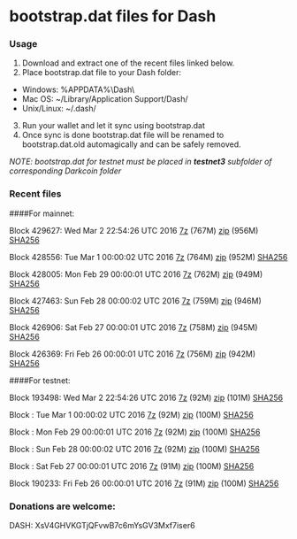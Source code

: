# bootstrap.dat files for Dash

### Usage

1. Download and extract one of the recent files linked below.
2. Place bootstrap.dat file to your Dash folder:
 - Windows: %APPDATA%\Dash\
 - Mac OS: ~/Library/Application Support/Dash/
 - Unix/Linux: ~/.dash/
3. Run your wallet and let it sync using bootstrap.dat
4. Once sync is done bootstrap.dat file will be renamed to bootstrap.dat.old automagically and can be safely removed.

_NOTE: bootstrap.dat for testnet must be placed in **testnet3** subfolder of corresponding Darkcoin folder_

### Recent files

####For mainnet:

Block 429627: Wed Mar  2 22:54:26 UTC 2016 [7z](https://transfer.sh/RZ462/bootstrap.dat.20160302.7z) (767M) [zip](https://transfer.sh/48jcN/bootstrap.dat.20160302.zip) (956M) [SHA256](https://transfer.sh/Qy7E7/sha256.txt)

Block 428556: Tue Mar  1 00:00:02 UTC 2016 [7z](https://transfer.sh/y0rE7/bootstrap.dat.20160301.7z) (764M) [zip](https://transfer.sh/TkoKL/bootstrap.dat.20160301.zip) (952M) [SHA256](https://transfer.sh/B6nth/sha256.txt)

Block 428005: Mon Feb 29 00:00:01 UTC 2016 [7z](https://transfer.sh/7jWUL/bootstrap.dat.20160229.7z) (762M) [zip](https://transfer.sh/13K2LO/bootstrap.dat.20160229.zip) (949M) [SHA256](https://transfer.sh/HH2dC/sha256.txt)

Block 427463: Sun Feb 28 00:00:02 UTC 2016 [7z](https://transfer.sh/aU0N9/bootstrap.dat.20160228.7z) (759M) [zip](https://transfer.sh/142sEN/bootstrap.dat.20160228.zip) (946M) [SHA256](https://transfer.sh/14fFnA/sha256.txt)

Block 426906: Sat Feb 27 00:00:01 UTC 2016 [7z](https://transfer.sh/hFl8w/bootstrap.dat.20160227.7z) (758M) [zip](https://transfer.sh/sNS6h/bootstrap.dat.20160227.zip) (945M) [SHA256](https://transfer.sh/LlDnE/sha256.txt)

Block 426369: Fri Feb 26 00:00:01 UTC 2016 [7z](https://transfer.sh/IwMx7/bootstrap.dat.20160226.7z) (756M) [zip](https://transfer.sh/cSOx8/bootstrap.dat.20160226.zip) (942M) [SHA256](https://transfer.sh/HNja3/sha256.txt)

####For testnet:

Block 193498: Wed Mar  2 22:54:26 UTC 2016 [7z](https://transfer.sh/o6AAo/bootstrap.dat.20160302.7z) (92M) [zip](https://transfer.sh/KSD4X/bootstrap.dat.20160302.zip) (101M) [SHA256](https://transfer.sh/108G1B/sha256.txt)

Block : Tue Mar  1 00:00:02 UTC 2016 [7z](https://transfer.sh/z99ld/bootstrap.dat.20160301.7z) (92M) [zip](https://transfer.sh/13PjH2/bootstrap.dat.20160301.zip) (100M) [SHA256](https://transfer.sh/K4Qdt/sha256.txt)

Block : Mon Feb 29 00:00:01 UTC 2016 [7z](https://transfer.sh/jkBqz/bootstrap.dat.20160229.7z) (92M) [zip](https://transfer.sh/dMM4y/bootstrap.dat.20160229.zip) (100M) [SHA256](https://transfer.sh/rthwA/sha256.txt)

Block : Sun Feb 28 00:00:02 UTC 2016 [7z](https://transfer.sh/Hq5p4/bootstrap.dat.20160228.7z) (92M) [zip](https://transfer.sh/mamrl/bootstrap.dat.20160228.zip) (100M) [SHA256](https://transfer.sh/14W0xh/sha256.txt)

Block : Sat Feb 27 00:00:01 UTC 2016 [7z](https://transfer.sh/5nBE8/bootstrap.dat.20160227.7z) (91M) [zip](https://transfer.sh/87MdE/bootstrap.dat.20160227.zip) (100M) [SHA256](https://transfer.sh/4gB9z/sha256.txt)

Block 190233: Fri Feb 26 00:00:01 UTC 2016 [7z](https://transfer.sh/f1uU9/bootstrap.dat.20160226.7z) (91M) [zip](https://transfer.sh/lKPaM/bootstrap.dat.20160226.zip) (100M) [SHA256](https://transfer.sh/10LFUk/sha256.txt)

### Donations are welcome:

DASH: XsV4GHVKGTjQFvwB7c6mYsGV3Mxf7iser6
